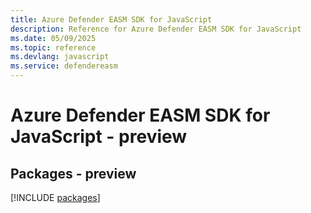 ```yaml
---
title: Azure Defender EASM SDK for JavaScript
description: Reference for Azure Defender EASM SDK for JavaScript
ms.date: 05/09/2025
ms.topic: reference
ms.devlang: javascript
ms.service: defendereasm
---
```

# Azure Defender EASM SDK for JavaScript - preview
## Packages - preview
[!INCLUDE [packages](defender-easm-index.md)]